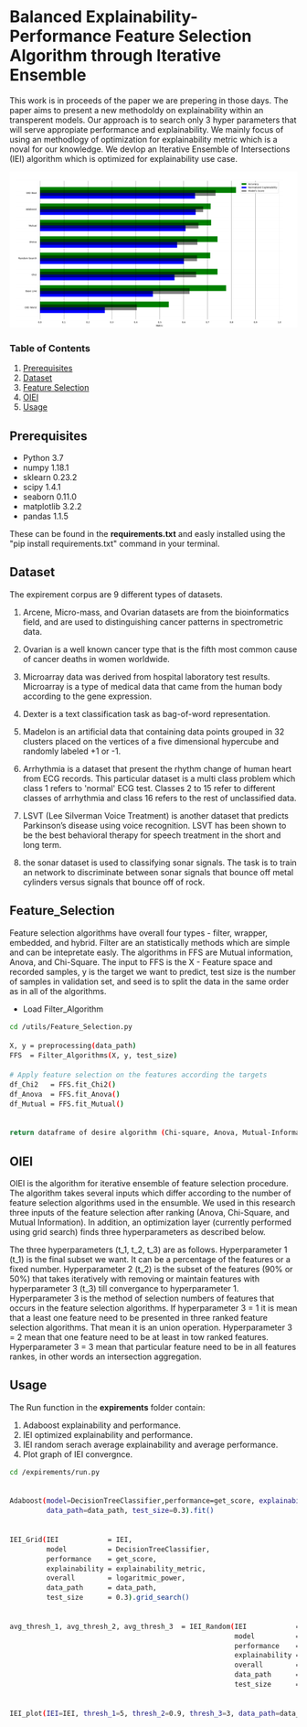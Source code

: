 # Balanced Explainability-Performance Feature Selection Algorithm through Iterative Ensemble 


This work is in proceeds of the paper we are prepering in those days. The paper aims to present a new methodoldy on explainability within an transperent models. Our approach is to search only 3 hyper parameters that will serve appropiate performance and explainability. We mainly focus of using an methodlogy of optimization for explainability metric which is a noval for our knowledge. We devlop an Iterative Ensemble of Intersections (IEI) algorithm which is optimized for explainability use case.

![](./miscs/Abstract.png)


### Table of Contents
1. [Prerequisites](#Prerequisites)     
2. [Dataset](#Dataset)
3. [Feature Selection](#Feature_Selection)
4. [OIEI](#OIEI)
5. [Usage](#Usage)

<a name="Prerequisites"/>

## Prerequisites
- Python      3.7
- numpy       1.18.1
- sklearn     0.23.2
- scipy       1.4.1
- seaborn     0.11.0
- matplotlib  3.2.2
- pandas      1.1.5

These can be found in the **requirements.txt** and easly installed using the "pip install requirements.txt" command in your terminal. 


<a name="Dataset"/>

## Dataset

The expirement corpus are 9 different types of datasets.

1. Arcene, Micro-mass, and Ovarian datasets are from the bioinformatics field, and are used to distinguishing cancer patterns in spectrometric data.

2. Ovarian is a well known cancer type that is the fifth most common cause of cancer deaths in women worldwide.

3. Microarray data was derived from hospital laboratory test results. Microarray is a type of medical data that came from the human body according to the gene expression.

4. Dexter is a text classification task as bag-of-word representation.

5. Madelon is an artificial data that containing data points grouped in 32 clusters placed on the vertices of a five dimensional hypercube and randomly labeled +1 or -1.

6. Arrhythmia is a dataset that present the rhythm change of human heart from ECG records. This particular dataset is a multi class problem which class 1 refers to 'normal' ECG test. Classes 2 to 15 refer to different classes of arrhythmia and class 16 refers to the rest of unclassified data.

7. LSVT (Lee Silverman Voice Treatment) is another dataset that predicts Parkinson’s disease using voice recognition. LSVT has been shown to be the best behavioral therapy for speech treatment in the short and long term. 

8. the sonar dataset is used to classifying sonar signals. The task is to train an network to discriminate between sonar signals that bounce off metal cylinders versus signals that bounce off of rock. 

<a name="Feature_Selection"/>

## Feature_Selection

Feature selection algorithms have overall four types - filter, wrapper, embedded, and hybrid. Filter are an statistically methods which are simple and can be intepretate easly. The algorithms in FFS are Mutual information, Anova, and Chi-Square. The input to FFS is the X - Feature space and recorded samples, y is the target we want to predict, test size is the number of samples in validation set, and seed is to split the data in the same order as in all of the algorithms.


- Load Filter_Algorithm

```bash
cd /utils/Feature_Selection.py

X, y = preprocessing(data_path)
FFS  = Filter_Algorithms(X, y, test_size)

# Apply feature selection on the features according the targets
df_Chi2   = FFS.fit_Chi2()
df_Anova  = FFS.fit_Anova()
df_Mutual = FFS.fit_Mutual()


return dataframe of desire algorithm (Chi-square, Anova, Mutual-Information)
```


<a name="OIEI"/>

## OIEI

OIEI is the algorithm for iterative ensemble of feature selection procedure. The algorithm takes several inputs which differ according to the number of feature selection algorithms used in the ensumble. We used in this research three inputs of the feature selection after ranking (Anova, Chi-Square, and Mutual Information). In addition, an optimization layer (currently performed using grid search) finds three hyperparameters as described below.

The three hyperparameters (t_1, t_2, t_3) are as follows. Hyperparameter 1 (t_1) is the final subset we want. It can be a percentage of the features or a fixed number. Hyperparameter 2 (t_2) is the subset of the features (90% or 50%) that takes iteratively with removing or maintain features with hyperparameter 3 (t_3) till convergance to hyperparameter 1. Hyperparameter 3 is the method of selection numbers of features that occurs in the feature selection algorithms. If hyperparameter 3 = 1 it is mean that a least one feature need to be presented in three ranked feature selection algorithms. That mean it is an union operation. Hyperparameter 3 = 2 mean that one feature need to be at least in tow ranked features. Hyperparameter 3 = 3 mean that particular feature need to be in all features rankes, in other words an intersection aggregation.

<a name="Usage"/>

## Usage

The Run function in the **expirements** folder contain:
1. Adaboost explainability and performance.
2. IEI optimized explainability and performance.
3. IEI random serach average explainability and average performance.
4. Plot graph of IEI convergnce.


```bash
cd /expirements/run.py


Adaboost(model=DecisionTreeClassifier,performance=get_score, explainability=explainability_metric,
         data_path=data_path, test_size=0.3).fit()


IEI_Grid(IEI            = IEI,
         model          = DecisionTreeClassifier,
         performance    = get_score,
         explainability = explainability_metric,
         overall        = logaritmic_power,
         data_path      = data_path,
         test_size      = 0.3).grid_search()


avg_thresh_1, avg_thresh_2, avg_thresh_3  = IEI_Random(IEI            = IEI,
                                                       model          = DecisionTreeClassifier,
                                                       performance    = get_score,
                                                       explainability = explainability_metric,
                                                       overall        = logaritmic_power,
                                                       data_path      = data_path,
                                                       test_size      = 0.3).random_search()


IEI_plot(IEI=IEI, thresh_1=5, thresh_2=0.9, thresh_3=3, data_path=data_path, test_size=0.3).plot()
```

